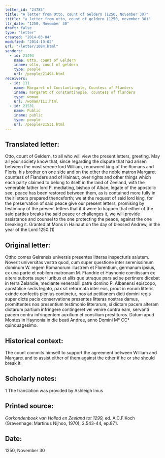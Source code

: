 ```yaml
---
letter_id: "24785"
title: "A letter from Otto, count of Geldern (1250, November 30)"
ititle: "a letter from otto, count of geldern (1250, november 30)"
ltr_date: "1250, November 30"
draft: false
type: "letter"
created: "2014-03-04"
modified: "2014-10-02"
url: "/letter/1084.html"
senders:
  - id: 21494
    name: Otto, count of Geldern
    iname: otto, count of geldern
    type: people
    url: /people/21494.html
receivers:
  - id: 111
    name: Margaret of Constantinople, Countess of Flanders
    iname: margaret of constantinople, countess of flanders
    type: woman
    url: /woman/111.html
  - id: 21531
    name: Public
    iname: public
    type: people
    url: /people/21531.html
---
```

<h2> Translated letter:</h2>Otto, count of Geldern, to all who will view the present letters, greeting.
	May all your society know that, since regarding the dispute that had arisen between the most serene lord William, renowned king of the Romans and Floris, his brother on one side and on the other the noble matron Margaret countess of Flanders and of Hainaut, over rights and other things which each party claimed to belong to itself in the land of Zeeland, with the venerable father lord P. mediating, bishop of Alban, legate of the apostolic see, peace has been restored between them, as is contained more fully in their letters prepared thenceforth; we at the request of said lord king, for the preservation of said peace give our present letters, promising by testimony of the present letters that if it were to happen that either of the said parties breaks the said peace or challenges it, we will provide assistance and counsel to the one protecting the peace, against the one breaking it.
	Granted at Mons in Hainaut on the day of blessed Andrew, in the year of the Lord 1250.(1)
<h2 class="mt-4"> Original letter:</h2>Ottho comes Gelrensis universis presentes litteras inspecturis salutem.
Noverit universitas vestra quod, cum super questione inter serenissimum dominum W.  regem Romanorum illustrem et Florentium, germanum ipsius, ex una parte et nobilem matronam M. Ftandrie et Haynonie comitissam ex altera suborta super iuribus et aliis que utraque pars ad se pertinere dicebat in terra Zelandie,  mediante venerabili patre domino P. Albanensi episcopo, apostolice sedis legato, pax sit reformata inter eos, prout in eorum litteris exinde confectis plenius continetur, nos ad petitionem dicti domini regis super dicte pacis conservatione presentes litteras nostras damus, promittentes nos presentium testimonio litterarum, si dictam pacem alteram dictarum partium infringere contingeret vel venire contra eam, servanti pacem contra infringentem auxilium et consilium prestituros.
Datum apud Montes in Haynonia in die beati Andree, anno Domini M° CC° quinquagesimo.
<h2 class="mt-4"> Historical context:</h2>The count commits himself to support the agreement between William and Margaret and to assist either of them against the other if he or she should break it.
<h2 class="mt-4"> Scholarly notes:</h2>1 The translation was provided by Ashleigh Imus
<h2 class="mt-4"> Printed source:</h2><p><em>Oorkondenboek van Hollad en Zeeland tot 1299,</em> ed. A.C.F.Koch (Gravenhage: Martinus Nijhoo, 1970), 2.543-44, ep.871.</p><h2 class="mt-4"> Date:</h2>1250, November 30